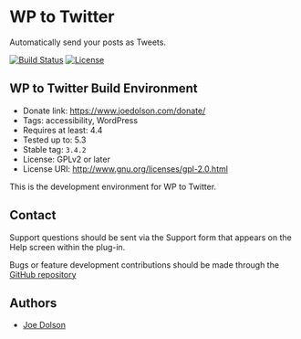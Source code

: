 # WP to Twitter

Automatically send your posts as Tweets.

[![Build Status](https://travis-ci.org/joedolson/wp-to-twitter.svg)](https://travis-ci.org/joedolson/wp-to-twitter) [![License](https://img.shields.io/badge/license-GPL--2.0%2B-green.svg)](https://www.gnu.org/license/gpl-2.0.html)

## WP to Twitter Build Environment

* Donate link: https://www.joedolson.com/donate/
* Tags: accessibility, WordPress  
* Requires at least: 4.4  
* Tested up to: 5.3
* Stable tag: `3.4.2`
* License: GPLv2 or later  
* License URI: http://www.gnu.org/licenses/gpl-2.0.html  

This is the development environment for WP to Twitter.

## Contact

Support questions should be sent via the Support form that appears on the Help screen within the plug-in.

Bugs or feature development contributions should be made through the [GitHub repository](https://github.com/joedolson/wp-to-twitter/issues)

## Authors 

* [Joe Dolson](https://www.joedolson.com)

